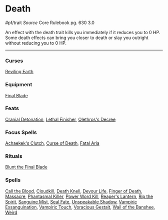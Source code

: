 # Death
#pf/trait 
*Source* Core Rulebook pg. 630 3.0

An effect with the death trait kills you immediately if it reduces you to 0 HP. Some death effects can bring you closer to death or slay you outright without reducing you to 0 HP.

---

### Curses
[Reviling Earth](Reviling%20Earth)

### Equipment
[Final Blade](../Items/Artifacts/Final%20Blade.md)

### Feats
[Cranial Detonation](Cranial%20Detonation), [Lethal Finisher](Lethal%20Finisher), [Olethros's Decree](Olethros's%20Decree)

### Focus Spells
[Achaekek's Clutch](../Magic/Focus%20Spells/Level%204/Achaekek's%20Clutch.md), [Curse of Death](../Magic/Focus%20Spells/Level%205/Curse%20of%20Death.md), [Fatal Aria](../Magic/Focus%20Spells/Level%2010/Fatal%20Aria.md)

### Rituals
[Blunt the Final Blade](../Magic/Rituals/Level%209/Blunt%20the%20Final%20Blade.md)

### Spells
[Call the Blood](../Magic/Spells/Level%204/Call%20the%20Blood.md), [Cloudkill](../Magic/Spells/Level%205/Cloudkill.md), [Death Knell](../Magic/Spells/Level%202/Death%20Knell.md), [Devour Life](../Magic/Spells/Level%208/Devour%20Life.md), [Finger of Death](../Magic/Spells/Level%207/Finger%20of%20Death.md), [Massacre](../Magic/Spells/Level%209/Massacre.md), [Phantasmal Killer](../Magic/Spells/Level%204/Phantasmal%20Killer.md), [Power Word Kill](../Magic/Spells/Level%209/Power%20Word%20Kill.md), [Reaper's Lantern](../Magic/Spells/Level%202/Reaper's%20Lantern.md), [Rip the Spirit](../Magic/Spells/Level%205/Rip%20the%20Spirit.md), [Sanguine Mist](../Magic/Spells/Level%204/Sanguine%20Mist.md), [Seal Fate](../Magic/Spells/Level%204/Seal%20Fate.md), [Unspeakable Shadow](../Magic/Spells/Level%209/Unspeakable%20Shadow.md), [Vampiric Exsanguination](../Magic/Spells/Level%206/Vampiric%20Exsanguination.md), [Vampiric Touch](../Magic/Spells/Level%203/Vampiric%20Touch.md), [Voracious Gestalt](../Magic/Spells/Level%209/Voracious%20Gestalt.md), [Wail of the Banshee](../Magic/Spells/Level%209/Wail%20of%20the%20Banshee.md), [Weird](../Magic/Spells/Level%209/Weird.md)
